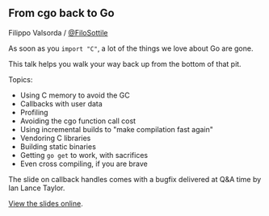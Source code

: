 ## From cgo back to Go

Filippo Valsorda / [@FiloSottile](https://twitter.com/FiloSottile)

As soon as you `import "C"`, a lot of the things we love about Go are gone.

This talk helps you walk your way back up from the bottom of that pit.

Topics: 

* Using C memory to avoid the GC
* Callbacks with user data 
* Profiling
* Avoiding the cgo function call cost
* Using incremental builds to "make compilation fast again"
* Vendoring C libraries
* Building static binaries
* Getting `go get` to work, with sacrifices
* Even cross compiling, if you are brave

The slide on callback handles comes with a bugfix delivered at Q&A time by Ian Lance Taylor.

[View the slides online](https://speakerdeck.com/filosottile/from-cgo-back-to-go-gophercon-2016).
